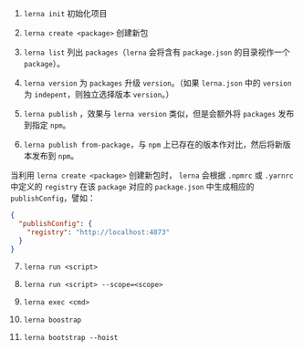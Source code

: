 1. `lerna init` 初始化项目

2. `lerna create <package>` 创建新包

3. `lerna list` 列出 `packages`（`lerna` 会将含有 `package.json` 的目录视作一个 `package`）。

4. `lerna version` 为 `packages` 升级 `version`。（如果 `lerna.json` 中的 `version` 为 `indepent`，则独立选择版本 `version`。）

5. `lerna publish` ，效果与 `lerna version` 类似，但是会额外将 `packages` 发布到指定 `npm`。

6. `lerna publish from-package`，与 `npm` 上已存在的版本作对比，然后将新版本发布到 `npm`。

当利用 `lerna create <package>` 创建新包时， `lerna` 会根据 `.npmrc` 或 `.yarnrc` 中定义的 `registry` 在该 `package` 对应的 `package.json` 中生成相应的 `publishConfig`，譬如：

```json
{
  "publishConfig": {
    "registry": "http://localhost:4873"
  }
}
```

7. `lerna run <script>`

8. `lerna run <script> --scope=<scope>`

8. `lerna exec <cmd>`

9.  `lerna boostrap`

10. `lerna bootstrap --hoist`
